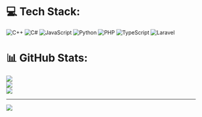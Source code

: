 
# 💻 Tech Stack:
![C++](https://img.shields.io/badge/c++-%2300599C.svg?style=for-the-badge&logo=c%2B%2B&logoColor=white) ![C#](https://img.shields.io/badge/c%23-%23239120.svg?style=for-the-badge&logo=csharp&logoColor=white) ![JavaScript](https://img.shields.io/badge/javascript-%23323330.svg?style=for-the-badge&logo=javascript&logoColor=%23F7DF1E) ![Python](https://img.shields.io/badge/python-3670A0?style=for-the-badge&logo=python&logoColor=ffdd54) ![PHP](https://img.shields.io/badge/php-%23777BB4.svg?style=for-the-badge&logo=php&logoColor=white) ![TypeScript](https://img.shields.io/badge/typescript-%23007ACC.svg?style=for-the-badge&logo=typescript&logoColor=white) ![Laravel](https://img.shields.io/badge/laravel-%23FF2D20.svg?style=for-the-badge&logo=laravel&logoColor=white)
# 📊 GitHub Stats:
![](https://github-readme-stats.vercel.app/api?username=Papssz&theme=jolly&hide_border=true&include_all_commits=true&count_private=true)<br/>
![](https://github-readme-streak-stats.herokuapp.com/?user=Papssz&theme=jolly&hide_border=true)<br/>
![](https://github-readme-stats.vercel.app/api/top-langs/?username=Papssz&theme=jolly&hide_border=true&include_all_commits=true&count_private=true&layout=compact)

---
[![](https://visitcount.itsvg.in/api?id=Papssz&icon=2&color=7)](https://visitcount.itsvg.in)

<!-- Proudly created with GPRM ( https://gprm.itsvg.in ) -->
